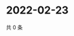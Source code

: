 # 2022-02-23

共 0 条

<!-- BEGIN WEIBO -->
<!-- 最后更新时间 Wed Feb 23 2022 19:12:11 GMT+0800 (China Standard Time) -->

<!-- END WEIBO -->
